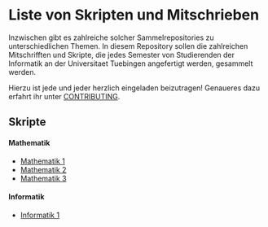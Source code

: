 # Liste von Skripten und Mitschrieben

Inzwischen gibt es zahlreiche solcher Sammelrepositories zu unterschiedlichen
Themen. In diesem Repository sollen die zahlreichen Mitschrifften und Skripte,
die jedes Semester von Studierenden der Informatik an der Universitaet Tuebingen
angefertigt werden, gesammelt werden.

Hierzu ist jede und jeder herzlich eingeladen beizutragen! Genaueres dazu
erfahrt ihr unter [CONTRIBUTING](/CONTRIBUTING.md).

## Skripte

#### Mathematik

+ [Mathematik 1](/veranstaltungen/mathematik/mathematik-1.md)
+ [Mathematik 2](/veranstaltungen/mathematik/mathematik-2.md)
+ [Mathematik 3](/veranstaltungen/mathematik/mathematik-3.md)

#### Informatik

+ [Informatik 1](/veranstaltungen/informatik/informatik-1.md)
